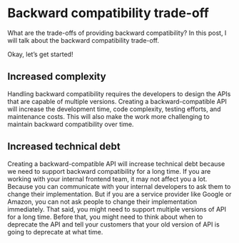 # Backward compatibility trade-off
What are the trade-offs of providing backward compatibility? In this post, I will talk about the backward compatibility trade-off.

Okay, let’s get started!

## Increased complexity

Handling backward compatibility requires the developers to design the APIs that are capable of multiple versions. Creating a backward-compatible API will increase the development time, code complexity, testing efforts, and maintenance costs. This will also make the work more challenging to maintain backward compatibility over time.

## Increased technical debt

Creating a backward-compatible API will increase technical debt because we need to support backward compatibility for a long time. If you are working with your internal frontend team, it may not affect you a lot. Because you can communicate with your internal developers to ask them to change their implementation. But if you are a service provider like Google or Amazon, you can not ask people to change their implementation immediately. That said, you might need to support multiple versions of API for a long time. Before that, you might need to think about when to deprecate the API and tell your customers that your old version of API is going to deprecate at what time.